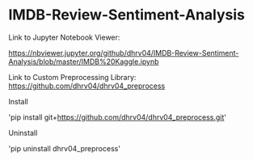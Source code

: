 # IMDB-Review-Sentiment-Analysis

Link to Jupyter Notebook Viewer: 

https://nbviewer.jupyter.org/github/dhrv04/IMDB-Review-Sentiment-Analysis/blob/master/IMDB%20Kaggle.ipynb


Link to Custom Preprocessing Library:
https://github.com/dhrv04/dhrv04_preprocess

Install

'pip install git+https://github.com/dhrv04/dhrv04_preprocess.git'

Uninstall

'pip uninstall dhrv04_preprocess'
